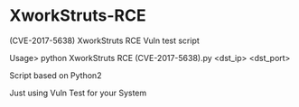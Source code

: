 # XworkStruts-RCE
(CVE-2017-5638) XworkStruts RCE Vuln test script

Usage>
    python XworkStruts RCE (CVE-2017-5638).py <dst_ip> <dst_port>

Script based on Python2

Just using Vuln Test for your System
